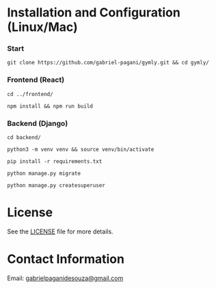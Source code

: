 # Installation and Configuration (Linux/Mac)
### Start
```
git clone https://github.com/gabriel-pagani/gymly.git && cd gymly/
```

### Frontend (React)
```
cd ../frontend/
```
```
npm install && npm run build
```

### Backend (Django)
```
cd backend/
```
```
python3 -m venv venv && source venv/bin/activate
```
```
pip install -r requirements.txt
```
```
python manage.py migrate
```
```
python manage.py createsuperuser
```

# License
See the [LICENSE](https://github.com/gabriel-pagani/gymly/blob/main/LICENSE) file for more details.

# Contact Information
Email: gabrielpaganidesouza@gmail.com

